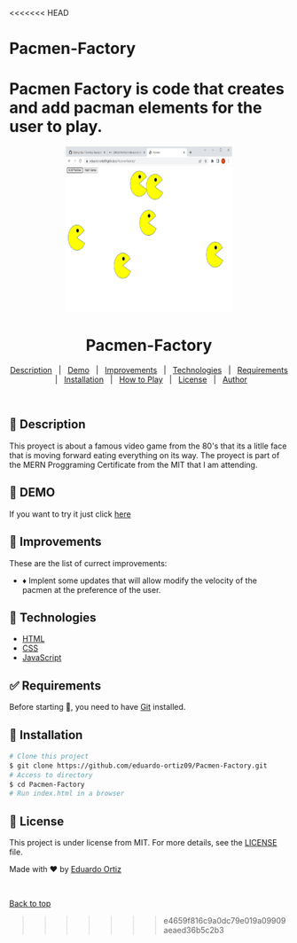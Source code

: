 <<<<<<< HEAD
# Pacmen-Factory
Pacmen Factory is code that creates and add pacman elements for the user to play. 
=======
<div align="center" id="top">
  <img src="pacmen.png"  width="300" height="300">   
</div>

# <h1 align="center">Pacmen-Factory</h1>

<p align="center">
  <a href="#dart-description">Description</a> &#xa0; | &#xa0; 
  <a href="#dart-demo">Demo</a> &#xa0; | &#xa0;
  <a href="#memo-improvements">Improvements</a> &#xa0; | &#xa0;
  <a href="#art-technologies">Technologies</a> &#xa0; | &#xa0;
  <a href="#white_check_mark-requirements">Requirements</a> &#xa0; | &#xa0;
  <a href="#toolbox-installation">Installation</a> &#xa0; | &#xa0;
  <a href="#joystickhow-to-play">How to Play</a> &#xa0; | &#xa0;
  <a href="#briefcase-license">License</a> &#xa0; | &#xa0;
  <a href="https://github.com/eduardo-ortiz09" target="_blank">Author</a>
</p>

<br>


## :dart: Description ##

This proyect is about a famous video game from the 80's that its a litlle face that is moving forward eating everything on its way. The proyect is part of the MERN Proggraming Certificate from the MIT that I am attending. 

## :dart: DEMO ##

If you want to try it just click [here](https://eduardo-ortiz09.github.io/Pacmen-Factory)

## :memo: Improvements ##

These are the list of currect improvements:

- :diamonds: Implent some updates that will allow modify the velocity of the pacmen at the preference of the user.	

## :art: Technologies ##

- [HTML](https://www.w3schools.com/html/)
- [CSS](https://www.w3schools.com/css/)
- [JavaScript](https://www.w3schools.com/js/)

## :white_check_mark: Requirements ##

Before starting :checkered_flag:, you need to have [Git](https://git-scm.com) installed.

## :toolbox: Installation ##

```bash
# Clone this project
$ git clone https://github.com/eduardo-ortiz09/Pacmen-Factory.git
# Access to directory
$ cd Pacmen-Factory
# Run index.html in a browser
```


## :briefcase:	 License ##

This project is under license from MIT. For more details, see the [LICENSE](LICENSE) file.


Made with :heart: by <a href="https://github.com/eduardo-ortiz09" target="_blank">Eduardo Ortiz</a>

&#xa0;

<a href="#top">Back to top</a>
>>>>>>> e4659f816c9a0dc79e019a09909aeaed36b5c2b3
